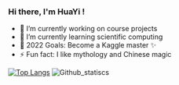 ### Hi there, I'm HuaYi !

- 🔭 I’m currently working on course projects
- 🌱 I’m currently learning scientific computing
- 🥅 2022 Goals: Become a Kaggle master ✨
- ⚡ Fun fact: I like mythology and Chinese magic

[![Top Langs](https://github-readme-stats.vercel.app/api/top-langs/?username=0ce38a2b&theme=buefy)](https://github.com/0ce38a2b/github-readme-stats) ![Github_statiscs](https://github-readme-stats.vercel.app/api?username=0ce38a2b&count_private=true&show_icons=true&theme=buefy)

